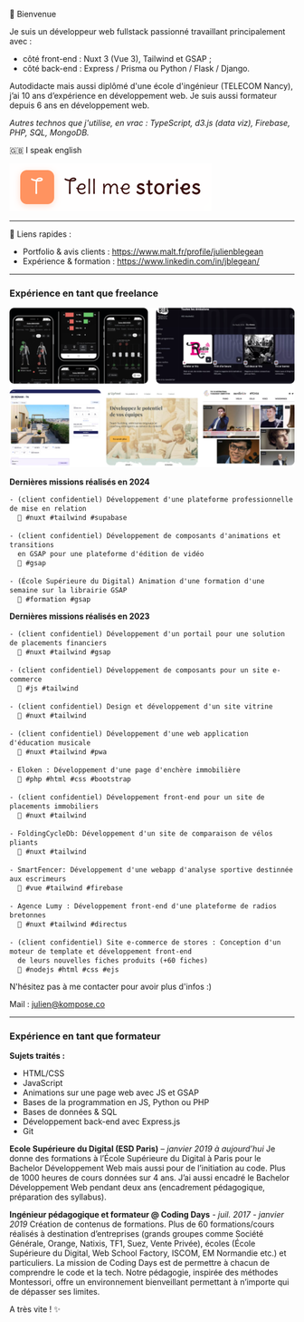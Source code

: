 👋 Bienvenue

Je suis un développeur web fullstack passionné travaillant principalement avec :
- côté front-end : Nuxt 3 (Vue 3), Tailwind et GSAP ;
- côté back-end : Express / Prisma ou Python / Flask / Django.

Autodidacte mais aussi diplômé d'une école d'ingénieur (TELECOM Nancy), j’ai 10 ans d’expérience en développement web. Je suis aussi formateur depuis 6 ans en développement web.

*Autres technos que j'utilise, en vrac : TypeScript, d3.js (data viz), Firebase, PHP, SQL, MongoDB.*

🇬🇧 I speak english

![](/tms.png)

---

🔗 Liens rapides :
- Portfolio & avis clients : https://www.malt.fr/profile/julienblegean
- Expérience & formation : https://www.linkedin.com/in/jblegean/

---

### Expérience en tant que freelance

![](/screens.png)

**Dernières missions réalisés en 2024**

```
- (client confidentiel) Développement d'une plateforme professionnelle de mise en relation
  🔧 #nuxt #tailwind #supabase

- (client confidentiel) Développement de composants d'animations et transitions
  en GSAP pour une plateforme d'édition de vidéo
  🔧 #gsap

- (École Supérieure du Digital) Animation d'une formation d'une semaine sur la librairie GSAP
  🔧 #formation #gsap
```

**Dernières missions réalisés en 2023**

```
- (client confidentiel) Développement d'un portail pour une solution de placements financiers
  🔧 #nuxt #tailwind #gsap

- (client confidentiel) Développement de composants pour un site e-commerce
  🔧 #js #tailwind

- (client confidentiel) Design et développement d'un site vitrine
  🔧 #nuxt #tailwind

- (client confidentiel) Développement d'une web application d'éducation musicale
  🔧 #nuxt #tailwind #pwa

- Eloken : Développement d'une page d'enchère immobilière
  🔧 #php #html #css #bootstrap

- (client confidentiel) Développement front-end pour un site de placements immobiliers
  🔧 #nuxt #tailwind

- FoldingCycleDb: Développement d'un site de comparaison de vélos pliants
  🔧 #nuxt #tailwind

- SmartFencer: Développement d'une webapp d'analyse sportive destinnée aux escrimeurs
  🔧 #vue #tailwind #firebase

- Agence Lumy : Développement front-end d'une plateforme de radios bretonnes
  🔧 #nuxt #tailwind #directus

- (client confidentiel) Site e-commerce de stores : Conception d'un moteur de template et développement front-end
  de leurs nouvelles fiches produits (+60 fiches)
  🔧 #nodejs #html #css #ejs
```

N'hésitez pas à me contacter pour avoir plus d'infos :)

Mail : julien@kompose.co

---

### Expérience en tant que formateur

**Sujets traités :**
- HTML/CSS
- JavaScript
- Animations sur une page web avec JS et GSAP
- Bases de la programmation en JS, Python ou PHP
- Bases de données & SQL
- Développement back-end avec Express.js
- Git

**Ecole Supérieure du Digital (ESD Paris)** – *janvier 2019 à aujourd’hui*
Je donne des formations à l’École Supérieure du Digital à Paris pour le Bachelor
Développement Web mais aussi pour de l’initiation au code. Plus de 1000 heures de cours
données sur 4 ans. J’ai aussi encadré le Bachelor Développement Web pendant deux ans
(encadrement pédagogique, préparation des syllabus).

**Ingénieur pédagogique et formateur @ Coding Days** - *juil. 2017 - janvier 2019*
Création de contenus de formations.
Plus de 60 formations/cours réalisés à destination d’entreprises (grands groupes comme
Société Générale, Orange, Natixis, TF1, Suez, Vente Privée), écoles (École Supérieure du
Digital, Web School Factory, ISCOM, EM Normandie etc.) et particuliers.
La mission de Coding Days est de permettre à chacun de comprendre le code et la tech.
Notre pédagogie, inspirée des méthodes Montessori, offre un environnement bienveillant
permettant à n’importe qui de dépasser ses limites.



A très vite ! ✨
